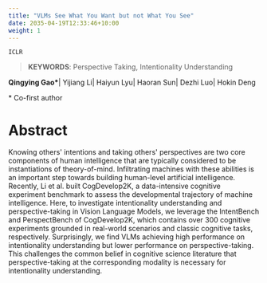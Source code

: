 ```yaml
---
title: "VLMs See What You Want but not What You See"
date: 2035-04-19T12:33:46+10:00
weight: 1
---
```

`ICLR`
> **KEYWORDS**: Perspective Taking, Intentionality Understanding

**Qingying Gao\***| Yijiang Li|  Haiyun Lyu|  Haoran Sun|  Dezhi Luo|  Hokin Deng

\* Co-first author 

# Abstract
Knowing others' intentions and taking others' perspectives are two core components of human intelligence that are typically considered to be instantiations of theory-of-mind. Infiltrating machines with these abilities is an important step towards building human-level artificial intelligence. Recently, Li et al. built CogDevelop2K, a data-intensive cognitive experiment benchmark to assess the developmental trajectory of machine intelligence. Here, to investigate intentionality understanding and perspective-taking in Vision Language Models, we leverage the IntentBench and PerspectBench of CogDevelop2K, which contains over 300 cognitive experiments grounded in real-world scenarios and classic cognitive tasks, respectively. Surprisingly, we find VLMs achieving high performance on intentionality understanding but lower performance on perspective-taking. This challenges the common belief in cognitive science literature that perspective-taking at the corresponding modality is necessary for intentionality understanding.

